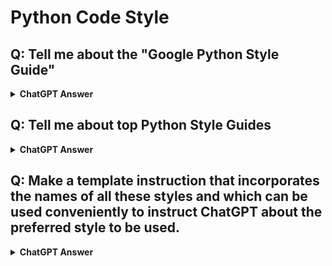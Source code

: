 # Python Code Style

## Q: Tell me about the "Google Python Style Guide"

<details>
<summary><b>ChatGPT Answer</b></summary>
The **Google Python Style Guide** is a comprehensive set of coding conventions developed by Google to ensure consistency, readability, and maintainability of Python code written by their engineers. It outlines best practices for writing Python code and serves as a reference for teams collaborating on Python projects. Here's a summary of key aspects of the guide:

---

### **Key Features of the Google Python Style Guide**

#### **1. General Principles**
- **Readability First**: Code should be clear and easy for others to understand.
- **Consistency**: Code should follow consistent formatting, naming, and structuring conventions.
- **Pragmatism**: Adherence to guidelines should not compromise functionality or practicality.

---

#### **2. Code Formatting**
- **Indentation**: Use 2 spaces per indentation level (not 4, unlike PEP 8).
- **Line Length**: Limit lines to 80 characters, with exceptions for long strings and comments.
- **Blank Lines**: Use blank lines to separate sections logically, such as between function definitions and within classes.

---

#### **3. Imports**
- **Order of Imports**: Follow three distinct groups in the given order:
  1. Standard library imports.
  2. Related third-party imports.
  3. Local application/library-specific imports.
- Avoid wildcard imports (e.g., `from module import *`).

---

#### **4. String Formatting**
- Prefer using **f-strings** or `.format()` for string interpolation over older `%` formatting.
- For long multi-line strings, use implicit string concatenation or triple quotes.

---

#### **5. Comments and Docstrings**
- Write meaningful comments to explain *why* something is done, not just *what*.
- Use **docstrings** for all public modules, functions, classes, and methods.
  - Use the Google style for docstrings, which involves a specific format with sections like `Args:`, `Returns:`, and `Raises:`.

---

#### **6. Naming Conventions**
- Use snake_case for function and variable names.
- Use PascalCase for class names.
- Constants should be in ALL_CAPS.
- Avoid abbreviations unless they are standard or widely understood.

---

#### **7. Exceptions**
- Use specific exceptions instead of catching generic ones like `Exception`.
- Use `try` blocks sparingly and only around the code likely to raise the exception.

---

#### **8. Testing**
- Write unit tests for your code using Python's `unittest` framework.
- Tests should be simple, clear, and focus on one specific behavior or functionality.

---

#### **9. Type Annotations**
- Include type hints in function signatures to clarify the expected input and output types.
- Use Python's `typing` module for complex types, like `List[int]` or `Dict[str, Any]`.

---

### **Differences from PEP 8**
The Google Python Style Guide largely aligns with PEP 8, the Python community's de facto style guide, but it includes some Google-specific variations, such as:
- **Indentation**: 2 spaces instead of 4.
- **Use of `pylint`**: Code should conform to Google's linting rules.
- **Line length**: Adheres more strictly to 80 characters.

---

### **Accessing the Guide**
The full guide is available on Google's GitHub repository: [Google Python Style Guide](https://github.com/google/styleguide/blob/gh-pages/pyguide.md).

This guide is widely respected and can serve as an excellent resource for any Python developer, even those not working at Google.
</details>

## Q: Tell me about top Python Style Guides

<details>
<summary><b>ChatGPT Answer</b></summary>
Python style guides establish conventions for writing clean, readable, and maintainable Python code. While PEP 8 is the most popular and widely followed, there are several other style guides that cater to different needs or preferences. Here's an overview of the **top Python style guides**:

---

### **1. PEP 8 (Python Enhancement Proposal 8)**
- **Overview**: The official style guide for Python, created by Guido van Rossum and Barry Warsaw.
- **Focus**: Readability, consistency, and simplicity in Python code.
- **Key Rules**:
  - Indentation: Use 4 spaces per level.
  - Line length: Maximum of 79 characters for code, 72 for comments.
  - Imports: Group into standard library, third-party, and local modules.
  - Naming: snake_case for functions and variables, PascalCase for classes.
  - Docstrings: Use triple quotes for documentation, following PEP 257.
- **Tool Support**: Linters like `pycodestyle` and formatters like `black` are based on PEP 8.
- **When to Use**: When you want a comprehensive, widely accepted standard.

---

### **2. Google Python Style Guide**
- **Overview**: A guide designed for Python development at Google, focusing on large-scale collaboration.
- **Key Differences from PEP 8**:
  - Indentation: 2 spaces instead of 4.
  - Line length: Strict 80-character limit.
  - Docstrings: Google-style format with structured sections like `Args:`, `Returns:`, and `Raises:`.
- **Unique Features**:
  - Emphasizes the use of `pylint` for linting.
  - Encourages type hints for better clarity.
- **Tool Support**: Custom pylint rules for enforcement.
- **When to Use**: For teams or projects inspired by Google’s practices.

---

### **3. Black Code Style**
- **Overview**: Enforced by the Black formatter, this style prioritizes consistency and simplicity, sacrificing some flexibility.
- **Philosophy**: “The uncompromising Python code formatter.”
- **Key Features**:
  - 4-space indentation.
  - 88-character line length (more forgiving than PEP 8’s 79).
  - Enforces single quotes for strings (unless a single quote is inside the string).
  - Automatic reformatting for consistency.
- **When to Use**: If you want a tool to enforce style automatically with minimal manual effort.

---

### **4. Facebook’s Python Style Guide**
- **Overview**: Internal guide for Python development at Facebook, emphasizing scalability and maintainability.
- **Key Features**:
  - Strong emphasis on type annotations and type checking with tools like `pyre` (developed by Facebook).
  - Adheres closely to PEP 8 but adds specific rules for large-scale systems.
- **When to Use**: For projects with a heavy emphasis on type safety and scalability.

---

### **5. Django Style Guide**
- **Overview**: Django's official guidelines for writing Python code for Django applications.
- **Key Features**:
  - Adheres to PEP 8 with specific conventions for Django’s ORM and views.
  - Encourages using `querysets` efficiently and avoiding SQL injection vulnerabilities.
  - Recommends clear separation of concerns in models, views, and templates.
- **When to Use**: For Django-specific projects.

---

### **6. Two Scoops of Django**
- **Overview**: A guidebook for best practices in Django development, authored by Audrey Roy Greenfeld and Daniel Roy Greenfeld.
- **Focus**:
  - Practical recommendations for Django development.
  - Tips on structuring Django apps, using class-based views, and optimizing settings.
- **When to Use**: For in-depth Django guidance beyond the default style guide.

---

### **7. Twisted Python Style Guide**
- **Overview**: Created for the Twisted framework, a networking engine written in Python.
- **Key Features**:
  - Aligns with PEP 8 but introduces rules specific to asynchronous programming.
  - Strong focus on docstrings and test-driven development.
- **When to Use**: For projects using Twisted or asynchronous patterns.

---

### **8. NumPy/SciPy Style Guide**
- **Overview**: Focused on scientific computing projects.
- **Key Features**:
  - Adheres to PEP 8 but has extended conventions for docstrings.
  - Favors the use of structured sections in docstrings like `Parameters`, `Returns`, and `Examples`.
  - Promotes clear documentation for functions, especially those involving arrays.
- **When to Use**: For projects involving numerical computations or scientific research.

---

### **9. The Hitchhiker’s Guide to Python Style**
- **Overview**: From the broader *Hitchhiker’s Guide to Python* resource, this guide provides pragmatic tips.
- **Key Features**:
  - Adheres to PEP 8 with added advice for common scenarios.
  - Recommends using virtual environments, dependency management tools, and linters.
- **When to Use**: For beginners and teams looking for approachable, practical advice.

---

### **10. Microsoft Python Style Guide**
- **Overview**: Microsoft’s guide for internal Python development.
- **Key Features**:
  - Strong focus on type annotations and using tools like `mypy` for type checking.
  - Closely aligns with PEP 8 but with enhanced focus on static typing.
- **When to Use**: For projects with an emphasis on type safety and integration with Microsoft technologies.

---

### **How to Choose a Style Guide**
- **For General Use**: PEP 8 or Black.
- **For Team Collaboration**: Google Python Style Guide or Facebook's.
- **For Specialized Frameworks**: Django or Twisted guides.
- **For Scientific Computing**: NumPy/SciPy Style Guide.

Each style guide has its unique focus, so the choice depends on your project's needs and the team's workflow.
</details>

## Q: Make a template instruction that incorporates the names of all these styles and which can be used conveniently to instruct ChatGPT about the preferred style to be used.

<details>
<summary><b>ChatGPT Answer</b></summary>
Here’s a **template instruction** that names all the prominent Python style guides and provides a structured way to instruct ChatGPT about the preferred style for a project:

---

### **Python Style Guide Instruction Template**

#### **General Guidelines**
When generating Python code, follow the style guide specified below. If multiple guides are mentioned, prioritize the specified order of precedence.

---

#### **Style Guide Options**
1. **Primary Style Guide**: Follow the [PEP 8](https://peps.python.org/pep-0008/) conventions, unless specified otherwise.
2. **Alternative Styles** (choose or mix if applicable):
   - **Google Python Style Guide**: Use for strict 80-character line limits and Google-style docstrings.
   - **Black Code Style**: Enforce automated formatting and 88-character line limits.
   - **Facebook Python Style Guide**: Prioritize type annotations and scalability best practices.
   - **Django Style Guide**: Use when working on Django-based projects, with Django ORM-specific conventions.
   - **Two Scoops of Django**: Refer to for advanced Django development practices.
   - **Twisted Python Style Guide**: Adopt for asynchronous programming projects.
   - **NumPy/SciPy Style Guide**: Follow for scientific computing and structured docstrings.
   - **Hitchhiker’s Guide to Python Style**: A practical, beginner-friendly approach.
   - **Microsoft Python Style Guide**: Emphasize type checking and `mypy`-based type safety.

---

#### **Code Formatting**
- **Indentation**: Specify `4 spaces` (PEP 8, Black, Django, Facebook) or `2 spaces` (Google).
- **Line Length**: 
  - Default to **79 characters** (PEP 8, NumPy/SciPy, Django).
  - Strict **80 characters** (Google).
  - Allow **88 characters** (Black).
- **Blank Lines**: Use PEP 8 conventions for separating top-level functions, classes, and methods.

---

#### **Imports**
- Organize imports into three groups:
  1. Standard library imports.
  2. Third-party imports.
  3. Local application/library-specific imports.
- Avoid wildcard imports (`from module import *`).

---

#### **Naming Conventions**
- **Functions & Variables**: Use `snake_case`.
- **Classes**: Use `PascalCase`.
- **Constants**: Use `ALL_CAPS`.

---

#### **String Formatting**
- Prefer **f-strings** or `.format()` for readability and clarity.
- Use triple quotes for multi-line strings.

---

#### **Comments and Docstrings**
- Write clear comments explaining the *why*, not just the *what*.
- Use structured docstrings based on the preferred style:
  - **Google-style docstrings**: Use `Args:`, `Returns:`, and `Raises:` sections.
  - **NumPy-style docstrings**: Use `Parameters`, `Returns`, and `Examples` sections.

---

#### **Type Annotations**
- Include type hints for all functions and methods where applicable.
- Use tools like `mypy` for static type checking (Facebook, Microsoft).

---

#### **Testing**
- Follow PEP 8 conventions for test structure.
- Write unit tests using `unittest`, `pytest`, or the framework appropriate for the project.

---

#### **Integration Instructions**
- Combine rules from multiple style guides as necessary:
  - For general code, default to PEP 8 or Black.
  - For Django projects, incorporate Django Style Guide or Two Scoops of Django practices.
  - For scientific projects, adopt NumPy/SciPy guidelines.
  - For type-heavy projects, use Facebook or Microsoft conventions.

**Explicitly state any exceptions to the default rules here**.

---

This template allows flexibility to define the preferred style(s) clearly, while referencing the well-known Python style guides explicitly. This ensures ChatGPT or any developer can adapt to the specified standards effectively.
</details>

